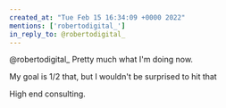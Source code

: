 ```yaml
---
created_at: "Tue Feb 15 16:34:09 +0000 2022"
mentions: ['robertodigital_']
in_reply_to: @robertodigital_
---
```


@robertodigital_ Pretty much what I'm doing now. 

My goal is 1/2 that, but I wouldn't be surprised to hit that

High end consulting.